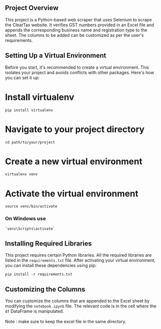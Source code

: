## Project Overview

This project is a Python-based web scraper that uses Selenium to scrape the ClearTax website. It verifies GST numbers provided in an Excel file and appends the corresponding business name and registration type to the sheet. The columns to be added can be customized as per the user's requirements.

## Setting Up a Virtual Environment

Before you start, it's recommended to create a virtual environment. This isolates your project and avoids conflicts with other packages. Here's how you can set it up:

# Install virtualenv
```
pip install virtualenv
```
# Navigate to your project directory
```
cd path/to/your/project
```
# Create a new virtual environment
```
virtualenv venv
```
# Activate the virtual environment
```
source venv/bin/activate
```
### On Windows use 
```
`venv\Scripts\activate`
```

## Installing Required Libraries

This project requires certain Python libraries. All the required libraries are listed in the `requirements.txt` file. After activating your virtual environment, you can install these dependencies using pip:

```python3
pip install -r requirements.txt
```
## Customizing the Columns

You can customize the columns that are appended to the Excel sheet by modifying the `notebook.ipynb` file. The relevant code is in the cell where the `df` DataFrame is manipulated.
<br>
<br>
Note : make sure to keep the excel file in the same directory.

